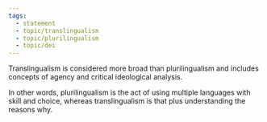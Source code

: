 ```yaml
---
tags: 
  - statement
  - topic/translingualism
  - topic/plurilingualism
  - topic/dei
---
```

Translingualism is considered more broad than plurilingualism and includes concepts of agency and critical ideological analysis.

In other words, plurilingualism is the act of using multiple languages with skill and choice, whereas translingualism is that plus understanding the reasons why. 